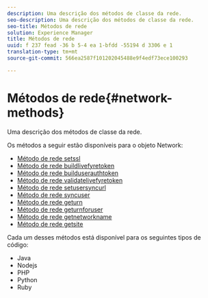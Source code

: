 ```yaml
---
description: Uma descrição dos métodos de classe da rede.
seo-description: Uma descrição dos métodos de classe da rede.
seo-title: Métodos de rede
solution: Experience Manager
title: Métodos de rede
uuid: f 237 fead -36 b 5-4 ea 1-bfdd -55194 d 3306 e 1
translation-type: tm+mt
source-git-commit: 566ea2587f101202045488e9f4edf73ece100293

---
```



# Métodos de rede{#network-methods}

Uma descrição dos métodos de classe da rede.

Os métodos a seguir estão disponíveis para o objeto Network:

* [Método de rede setssl](#r_setssl_method)
* [Método de rede buildlivefyretoken](#r_buildlivefyretoken_method)
* [Método de rede builduserauthtoken](#r_builduserauthtoken_method)
* [Método de rede validatelivefyretoken](#validatelivefyretoken_method)
* [Método de rede setusersyncurl](#r_setusersyncurl_method)
* [Método de rede syncuser](#r_syncuser_method)
* [Método de rede geturn](#r_geturn_method)
* [Método de rede geturnforuser](#r_geturnforuser_method)
* [Método de rede getnetworkname](#r_getnetworkname_method)
* [Método de rede getsite](#r_getsite_method)

Cada um desses métodos está disponível para os seguintes tipos de código:

* Java
* Nodejs
* PHP
* Python
* Ruby


